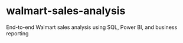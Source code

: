 # walmart-sales-analysis
End-to-end Walmart sales analysis using SQL, Power BI, and business reporting

